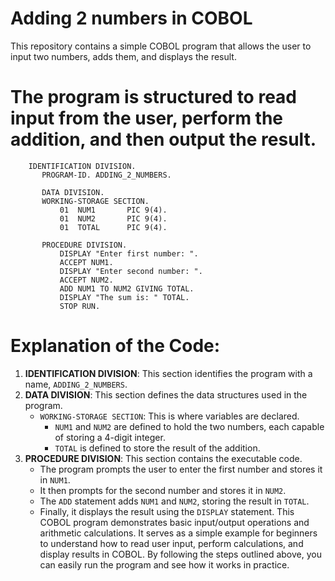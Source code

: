 # Adding 2 numbers in COBOL 
This repository contains a simple COBOL program that allows the user to input two numbers, adds them, and displays the result.
# The program is structured to read input from the user, perform the addition, and then output the result.

```cobol
    IDENTIFICATION DIVISION.
       PROGRAM-ID. ADDING_2_NUMBERS.

       DATA DIVISION.
       WORKING-STORAGE SECTION.
           01  NUM1       PIC 9(4).
           01  NUM2       PIC 9(4).
           01  TOTAL      PIC 9(4).

       PROCEDURE DIVISION.
           DISPLAY "Enter first number: ".
           ACCEPT NUM1.
           DISPLAY "Enter second number: ".
           ACCEPT NUM2.
           ADD NUM1 TO NUM2 GIVING TOTAL.
           DISPLAY "The sum is: " TOTAL.
           STOP RUN.
```
# Explanation of the Code:
1. **IDENTIFICATION DIVISION**: This section identifies the program with a name, `ADDING_2_NUMBERS`.
2. **DATA DIVISION**: This section defines the data structures used in the program.
   - `WORKING-STORAGE SECTION`: This is where variables are declared.
     - `NUM1` and `NUM2` are defined to hold the two numbers, each capable of storing a 4-digit integer.
     - `TOTAL` is defined to store the result of the addition.
3. **PROCEDURE DIVISION**: This section contains the executable code.
    - The program prompts the user to enter the first number and stores it in `NUM1`.
    - It then prompts for the second number and stores it in `NUM2`.
    - The `ADD` statement adds `NUM1` and `NUM2`, storing the result in `TOTAL`.
    - Finally, it displays the result using the `DISPLAY` statement.
This COBOL program demonstrates basic input/output operations and arithmetic calculations. It serves as a simple example for beginners to understand how to read user input, perform calculations, and display results in COBOL. By following the steps outlined above, you can easily run the program and see how it works in practice.
